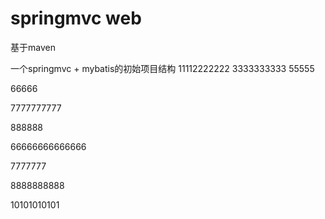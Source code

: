 # springmvc web

基于maven

一个springmvc + mybatis的初始项目结构
 11112222222
3333333333
55555

66666

7777777777

888888


66666666666666


7777777


8888888888


10101010101
